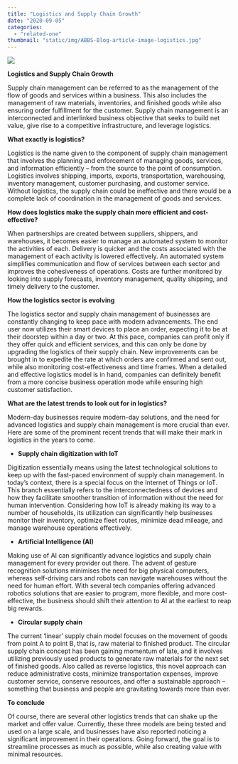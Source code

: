 ```yaml
---
title: "Logistics and Supply Chain Growth"
date: "2020-09-05"
categories: 
  - "related-one"
thumbnail: "static/img/ABBS-Blog-article-image-logistics.jpg"
---
```


**![](images/ABBS-Blog-article-image-logistics.jpg)**

**Logistics and Supply Chain Growth**

Supply chain management can be referred to as the management of the flow of goods and services within a business. This also includes the management of raw materials, inventories, and finished goods while also ensuring order fulfillment for the customer. Supply chain management is an interconnected and interlinked business objective that seeks to build net value, give rise to a competitive infrastructure, and leverage logistics.

**What exactly is logistics?**

Logistics is the name given to the component of supply chain management that involves the planning and enforcement of managing goods, services, and information efficiently – from the source to the point of consumption. Logistics involves shipping, imports, exports, transportation, warehousing, inventory management, customer purchasing, and customer service. Without logistics, the supply chain could be ineffective and there would be a complete lack of coordination in the management of goods and services.

**How does logistics make the supply chain more efficient and cost-effective?**

When partnerships are created between suppliers, shippers, and warehouses, it becomes easier to manage an automated system to monitor the activities of each. Delivery is quicker and the costs associated with the management of each activity is lowered effectively. An automated system simplifies communication and flow of services between each sector and improves the cohesiveness of operations. Costs are further monitored by looking into supply forecasts, inventory management, quality shipping, and timely delivery to the customer.

**How the logistics sector is evolving**

The logistics sector and supply chain management of businesses are constantly changing to keep pace with modern advancements. The end user now utilizes their smart devices to place an order, expecting it to be at their doorstep within a day or two. At this pace, companies can profit only if they offer quick and efficient services, and this can only be done by upgrading the logistics of their supply chain. New improvements can be brought in to expedite the rate at which orders are confirmed and sent out, while also monitoring cost-effectiveness and time frames. When a detailed and effective logistics model is in hand, companies can definitely benefit from a more concise business operation mode while ensuring high customer satisfaction.

**What are the latest trends to look out for in logistics?**

Modern-day businesses require modern-day solutions, and the need for advanced logistics and supply chain management is more crucial than ever. Here are some of the prominent recent trends that will make their mark in logistics in the years to come.

- **Supply chain digitization with IoT**

Digitization essentially means using the latest technological solutions to keep up with the fast-paced environment of supply chain management. In today’s context, there is a special focus on the Internet of Things or IoT. This branch essentially refers to the interconnectedness of devices and how they facilitate smoother transition of information without the need for human intervention. Considering how IoT is already making its way to a number of households, its utilization can significantly help businesses monitor their inventory, optimize fleet routes, minimize dead mileage, and manage warehouse operations effectively.

- **Artificial Intelligence (AI)**

Making use of AI can significantly advance logistics and supply chain management for every provider out there. The advent of gesture recognition solutions minimises the need for big physical computers, whereas self-driving cars and robots can navigate warehouses without the need for human effort. With several tech companies offering advanced robotics solutions that are easier to program, more flexible, and more cost-effective, the business should shift their attention to AI at the earliest to reap big rewards.

- **Circular supply chain**

The current ‘linear’ supply chain model focuses on the movement of goods from point A to point B, that is, raw material to finished product. The circular supply chain concept has been gaining momentum of late, and it involves utilizing previously used products to generate raw materials for the next set of finished goods. Also called as reverse logistics, this novel approach can reduce administrative costs, minimize transportation expenses, improve customer service, conserve resources, and offer a sustainable approach – something that business and people are gravitating towards more than ever.

**To conclude**

Of course, there are several other logistics trends that can shake up the market and offer value. Currently, these three models are being tested and used on a large scale, and businesses have also reported noticing a significant improvement in their operations. Going forward, the goal is to streamline processes as much as possible, while also creating value with minimal resources.
